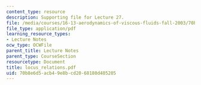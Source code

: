 ```yaml
---
content_type: resource
description: Supporting file for Lecture 27.
file: /media/courses/16-13-aerodynamics-of-viscous-fluids-fall-2003/70b8e6d5acb49e8bcd2068180d405205_locus_relations.pdf
file_type: application/pdf
learning_resource_types:
- Lecture Notes
ocw_type: OCWFile
parent_title: Lecture Notes
parent_type: CourseSection
resourcetype: Document
title: locus_relations.pdf
uid: 70b8e6d5-acb4-9e8b-cd20-68180d405205
---
```

